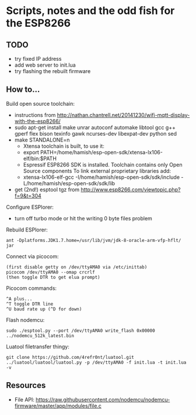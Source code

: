 Scripts, notes and the odd fish for the ESP8266
===

## TODO

- try fixed IP address
- add web server to init.lua
- try flashing the rebuilt firmware


## How to...

Build open source toolchain:

- instructions from
  http://nathan.chantrell.net/20141230/wifi-mqtt-display-with-the-esp8266/
- sudo apt-get install make unrar autoconf automake libtool gcc g++ gperf flex
  bison texinfo gawk ncurses-dev libexpat-dev python sed
- make STANDALONE=n
  - Xtensa toolchain is built, to use it:
  - export PATH=/home/hamish/esp-open-sdk/xtensa-lx106-elf/bin:$PATH
  - Espressif ESP8266 SDK is installed. Toolchain contains only Open Source
    components To link external proprietary libraries add:
  - xtensa-lx106-elf-gcc -I/home/hamish/esp-open-sdk/sdk/include
    -L/home/hamish/esp-open-sdk/sdk/lib
- get (2nd!) esptool tgz from http://www.esp8266.com/viewtopic.php?f=9&t=304

Configure ESPlorer: 

- turn off turbo mode or hit the writing 0 byte files problem

Rebuild ESPlorer:

    ant -Dplatforms.JDK1.7.home=/usr/lib/jvm/jdk-8-oracle-arm-vfp-hflt/ jar

Connect via picocom:

    (first disable getty on /dev/ttyAMA0 via /etc/inittab)
    picocom /dev/ttyAMA0 --omap crcrlf
    (then toggle DTR to get elua prompt)

Picocom commands:

    ^A plus...
    ^T toggle DTR line
    ^U baud rate up (^D for down)

Flash nodemcu:

    sudo ./esptool.py --port /dev/ttyAMA0 write_flash 0x00000 ../nodemcu_512k_latest.bin

Luatool filetransfer thingy:

    git clone https://github.com/4refr0nt/luatool.git
    ../luatool/luatool/luatool.py -p /dev/ttyAMA0 -f init.lua -t init.lua -v


## Resources

- File API:
  https://raw.githubusercontent.com/nodemcu/nodemcu-firmware/master/app/modules/file.c
